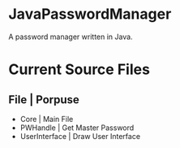 # JavaPasswordManager
A password manager written in Java.

# Current Source Files
  File          | Porpuse 
--------------------------------------
* Core          | Main File
* PWHandle      | Get Master Password
* UserInterface | Draw User Interface
